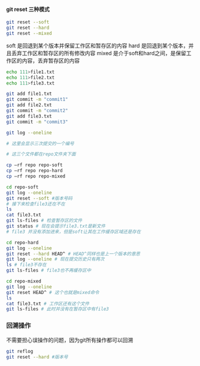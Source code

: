 #### git reset 三种模式

```bash
git reset --soft
git reset --hard
git reset --mixed
```
soft 是回退到某个版本并保留工作区和暂存区的内容
hard 是回退到某个版本，并且丢弃工作区和暂存区的所有修改内容
mixed 是介于soft和hard之间，是保留工作区的内容，丢弃暂存区的内容

```bash
echo 111>file1.txt
echo 111>file2.txt
echo 111>file3.txt

git add file1.txt
git commit -m "commit1"
git add file2.txt
git commit -m "commit2"
git add file3.txt
git commit -m "commit3"

git log --oneline

# 这里会显示三次提交的一个编号

# 这三个文件都在repo文件夹下面

cp —rf repo repo-soft
cp —rf repo repo-hard
cp —rf repo repo-mixed

cd repo-soft
git log --oneline
git reset --soft #版本号码
# 接下来检查file3还在不在
ls
cat file3.txt
git ls-files # 检查暂存区的文件
git status # 现在会提示file3.txt是新文件
# file3 并没有添加进来，但是soft让其在工作缓存区域还是存在

cd repo-hard
git log --oneline
git reset --hard HEAD^ # HEAD^同样也是上一个版本的意思
git log --oneline # 现在提交历史只有两次
ls # file3不存在
git ls-files # file3也不再缓存区中

cd repo-mixed
git log --oneline
git reset HEAD^ # 这个也就是mixed命令
ls
cat file3.txt # 工作区还有这个文件
git ls-files # 此时并没有在暂存区中有file3
```

### 回溯操作

不需要担心误操作的问题，因为git所有操作都可以回溯
```bash
git reflog
git reset --hard #版本号
```

